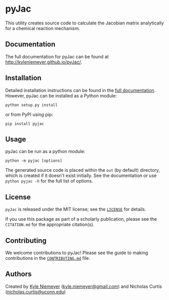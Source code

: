 # pyJac

This utility creates source code to calculate the Jacobian matrix analytically for a chemical reaction mechanism.

## Documentation

The full documentation for pyJac can be found at http://kyleniemeyer.github.io/pyJac/.

## Installation

Detailed installation instructions can be found in the [full documentation](http://kyleniemeyer.github.io/pyJac/). However, pyJac can be installed as a Python module:

    python setup.py install

or from PyPI using pip:

    pip install pyjac

## Usage

pyJac can be run as a python module:

    python -m pyjac [options]

The generated source code is placed within the `out` (by default) directory, which is created if it doesn't exist initially. See the documentation or use `python pyjac -h` for the full list of options.

## License

`pyJac` is released under the MIT license; see the [`LICENSE`](https://github.com/kyleniemeyer/pyJac/blob/master/LICENSE) for details.

If you use this package as part of a scholarly publication, please see the `CITATION.md` for the appropriate citation(s).

## Contributing

We welcome contributions to pyJac! Please see the guide to making contributions in the [`CONTRIBUTING.md`](https://github.com/kyleniemeyer/pyJac/blob/master/CONTRIBUTING.md) file.


## Authors

Created by [Kyle Niemeyer](http://kyleniemeyer.com) ([kyle.niemeyer@gmail.com](mailto:kyle.niemeyer@gmail.com)) and Nicholas Curtis ([nicholas.curtis@uconn.edu](mailto:nicholas.curtis@uconn.edu))
